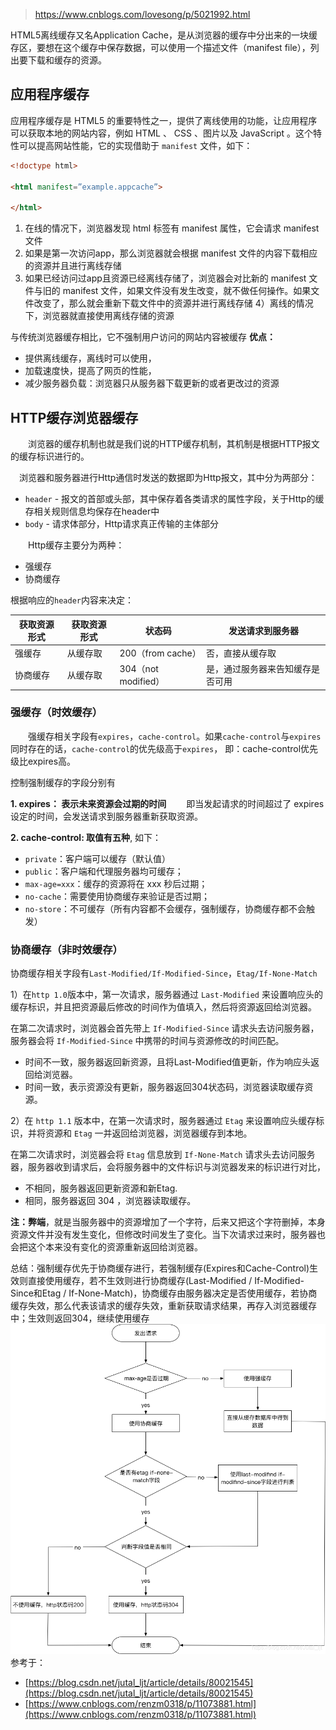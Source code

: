 > https://www.cnblogs.com/lovesong/p/5021992.html

HTML5离线缓存又名Application Cache，是从浏览器的缓存中分出来的一块缓存区，要想在这个缓存中保存数据，可以使用一个描述文件（manifest file），列出要下载和缓存的资源。

## 应用程序缓存
应用程序缓存是 HTML5  的重要特性之一，提供了离线使用的功能，让应用程序可以获取本地的网站内容，例如 HTML 、 CSS 、图片以及 JavaScript 。这个特性可以提高网站性能，它的实现借助于 `manifest` 文件，如下：
```html
<!doctype html>

<html manifest=”example.appcache”>

</html>
```

1. 在线的情况下，浏览器发现 html 标签有 manifest 属性，它会请求 manifest 文件
2. 如果是第一次访问app，那么浏览器就会根据 manifest 文件的内容下载相应的资源并且进行离线存储
3. 如果已经访问过app且资源已经离线存储了，浏览器会对比新的 manifest 文件与旧的 manifest 文件，如果文件没有发生改变，就不做任何操作。如果文件改变了，那么就会重新下载文件中的资源并进行离线存储
4）离线的情况下，浏览器就直接使用离线存储的资源

与传统浏览器缓存相比，它不强制用户访问的网站内容被缓存
**优点：** 
+ 提供离线缓存，离线时可以使用，
+ 加载速度快，提高了网页的性能，
+ 减少服务器负载：浏览器只从服务器下载更新的或者更改过的资源

## HTTP缓存浏览器缓存
&emsp;&emsp;浏览器的缓存机制也就是我们说的HTTP缓存机制，其机制是根据HTTP报文的缓存标识进行的。

&emsp;浏览器和服务器进行Http通信时发送的数据即为Http报文，其中分为两部分：
+ `header` - 报文的首部或头部，其中保存着各类请求的属性字段，关于Http的缓存相关规则信息均保存在header中
+ `body` - 请求体部分，Http请求真正传输的主体部分

&emsp;&emsp;Http缓存主要分为两种：
+ 强缓存
+ 协商缓存

根据响应的`header`内容来决定：

获取资源形式     | 获取资源形式 | 状态码 | 发送请求到服务器
-------- | ----- | ----- | ----- 
强缓存  | 从缓存取 | 200（from cache） |否，直接从缓存取
协商缓存  | 从缓存取 | 304（not modified） | 是，通过服务器来告知缓存是否可用


### 强缓存（时效缓存）
&emsp;&emsp;强缓存相关字段有`expires`，`cache-control`。如果`cache-control`与`expires`同时存在的话，`cache-control`的优先级高于`expires`， 即：cache-control优先级比expires高。

控制强制缓存的字段分别有

**1. expires： 表示未来资源会过期的时间**
	&emsp;&emsp;即当发起请求的时间超过了 expires 设定的时间，会发送请求到服务器重新获取资源。
	
**2. cache-control: 取值有五种**, 如下： 

+ `private`：客户端可以缓存（默认值）
+ `public`：客户端和代理服务器均可缓存；
+ `max-age=xxx`：缓存的资源将在 xxx 秒后过期；
+ `no-cache`：需要使用协商缓存来验证是否过期；
+ `no-store`：不可缓存（所有内容都不会缓存，强制缓存，协商缓存都不会触发）

### 协商缓存（非时效缓存）
协商缓存相关字段有`Last-Modified/If-Modified-Since`，`Etag/If-None-Match`

1）在`http 1.0`版本中，第一次请求，服务器通过 `Last-Modified` 来设置响应头的缓存标识，并且把资源最后修改的时间作为值填入，然后将资源返回给浏览器。

在第二次请求时，浏览器会首先带上 `If-Modified-Since` 请求头去访问服务器，服务器会将 `If-Modified-Since` 中携带的时间与资源修改的时间匹配。

+ 时间不一致，服务器返回新资源，且将Last-Modified值更新，作为响应头返回给浏览器。
+ 时间一致，表示资源没有更新，服务器返回304状态码，浏览器读取缓存资源。

2）在 `http 1.1` 版本中，在第一次请求时，服务器通过 `Etag` 来设置响应头缓存标识，并将资源和 `Etag` 一并返回给浏览器，浏览器缓存到本地。

在第二次请求时，浏览器会将 `Etag` 信息放到 `If-None-Match` 请求头去访问服务器，服务器收到请求后，会将服务器中的文件标识与浏览器发来的标识进行对比，
+ 不相同，服务器返回更新资源和新Etag.   
+ 相同，服务器返回 304 ，浏览器读取缓存。

**注：弊端**，就是当服务器中的资源增加了一个字符，后来又把这个字符删掉，本身资源文件并没有发生变化，但修改时间发生了变化。当下次请求过来时，服务器也会把这个本来没有变化的资源重新返回给浏览器。

总结：强制缓存优先于协商缓存进行，若强制缓存(Expires和Cache-Control)生效则直接使用缓存，若不生效则进行协商缓存(Last-Modified / If-Modified-Since和Etag / If-None-Match)，协商缓存由服务器决定是否使用缓存，若协商缓存失效，那么代表该请求的缓存失效，重新获取请求结果，再存入浏览器缓存中；生效则返回304，继续使用缓存
![Image text](img/缓存流程图.png)
参考于：
+ [https://blog.csdn.net/jutal_ljt/article/details/80021545](https://blog.csdn.net/jutal_ljt/article/details/80021545)
+ [https://www.cnblogs.com/renzm0318/p/11073881.html](https://www.cnblogs.com/renzm0318/p/11073881.html)